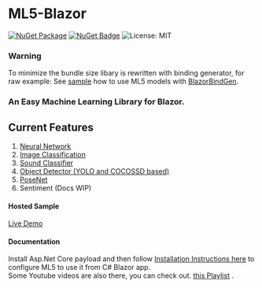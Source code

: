 # ML5-Blazor
 [![NuGet Package](https://img.shields.io/badge/nuget-v1.0.6%20Preview%204-orange.svg)](https://www.nuget.org/packages/BlazorML5/)
[![NuGet Badge](https://buildstats.info/nuget/BlazorML5)](https://www.nuget.org/packages/BlazorML5)
![License: MIT](https://img.shields.io/badge/License-MIT-blue.svg)

 
 ### Warning
To minimize the bundle size libary is rewritten with binding generator, for raw example:
See [sample](https://github.com/sps014/BlazorML5/blob/e0f58edfa4de7950d34de0049363492bfec11bc8/SampleApp/Pages/Index.razor) how to use ML5 models with [BlazorBindGen](https://github.com/sps014/BlazorBindGen/).
 
 ### An Easy Machine Learning Library for Blazor.

## Current Features
1. [Neural Network](https://github.com/sps014/BlazorML5/wiki/Neural-Network) 
2. [Image Classification](https://github.com/sps014/BlazorML5/wiki/Image-Classification)
3. [Sound Classifier](https://github.com/sps014/BlazorML5/wiki/Sound-Detector)
4. [Object Detector (YOLO and COCOSSD based)](https://github.com/sps014/BlazorML5/wiki/Object-Detector-(YOLO-CocoSSD))
5. [PoseNet](https://github.com/sps014/BlazorML5/wiki/PoseNet)
6. Sentiment (Docs WIP)

#### Hosted Sample
[Live Demo](https://blazor-ml5-sample.netlify.com/) 


#### Documentation
Install Asp.Net Core payload and then follow [Installation Instructions here](https://github.com/sps014/BlazorML5/wiki/BlazorML5-Installation) to configure ML5 to use it from C# Blazor app.<br>
Some Youtube videos are also there, you can check out. [this Playlist](https://www.youtube.com/watch?v=YWPRXuyYSx4&list=PL8z8Ue600vf1bVvX1uNHNs5GNC4XrSlVk) 
.




